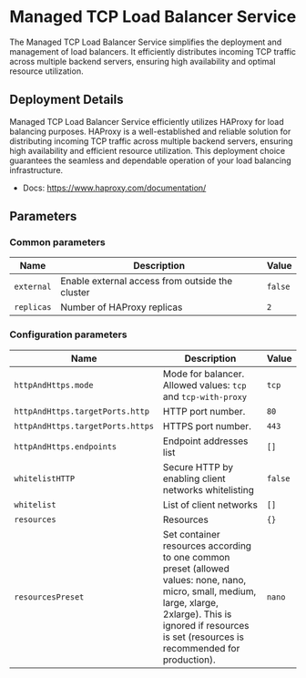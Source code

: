 # Managed TCP Load Balancer Service

The Managed TCP Load Balancer Service simplifies the deployment and management of load balancers. It efficiently distributes incoming TCP traffic across multiple backend servers, ensuring high availability and optimal resource utilization.

## Deployment Details

Managed TCP Load Balancer Service efficiently utilizes HAProxy for load balancing purposes. HAProxy is a well-established and reliable solution for distributing incoming TCP traffic across multiple backend servers, ensuring high availability and efficient resource utilization. This deployment choice guarantees the seamless and dependable operation of your load balancing infrastructure.

- Docs: https://www.haproxy.com/documentation/

## Parameters

### Common parameters

| Name       | Description                                     | Value   |
| ---------- | ----------------------------------------------- | ------- |
| `external` | Enable external access from outside the cluster | `false` |
| `replicas` | Number of HAProxy replicas                      | `2`     |

### Configuration parameters

| Name                             | Description                                                                                                                                                                                                       | Value   |
| -------------------------------- | ----------------------------------------------------------------------------------------------------------------------------------------------------------------------------------------------------------------- | ------- |
| `httpAndHttps.mode`              | Mode for balancer. Allowed values: `tcp` and `tcp-with-proxy`                                                                                                                                                     | `tcp`   |
| `httpAndHttps.targetPorts.http`  | HTTP port number.                                                                                                                                                                                                 | `80`    |
| `httpAndHttps.targetPorts.https` | HTTPS port number.                                                                                                                                                                                                | `443`   |
| `httpAndHttps.endpoints`         | Endpoint addresses list                                                                                                                                                                                           | `[]`    |
| `whitelistHTTP`                  | Secure HTTP by enabling  client networks whitelisting                                                                                                                                                             | `false` |
| `whitelist`                      | List of client networks                                                                                                                                                                                           | `[]`    |
| `resources`                      | Resources                                                                                                                                                                                                         | `{}`    |
| `resourcesPreset`                | Set container resources according to one common preset (allowed values: none, nano, micro, small, medium, large, xlarge, 2xlarge). This is ignored if resources is set (resources is recommended for production). | `nano`  |
